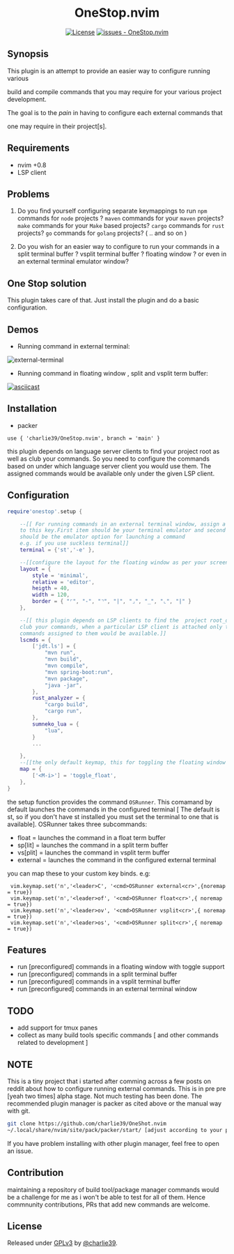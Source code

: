 <div align="center">

# OneStop.nvim

[![License](https://img.shields.io/badge/License-GPLv3-blue)](#license)
[![issues - OneStop.nvim](https://img.shields.io/github/issues/charlie39/OneStop.nvim)](https://github.com/charlie39/OneStop.nvim/issues)

</div>

## Synopsis


This plugin is an attempt to provide an easier way to configure running various

build and compile commands that you may require for your various project development.

The goal is to  the _pain_ in having to configure each external commands that

one may require in their project[s].

## Requirements

* nvim +0.8
* LSP client


## Problems

1. Do you find yourself configuring separate keymappings to run ```npm``` commands for ```node```
   projects ? ```maven``` commands for your ```maven``` projects? ```make``` commands for your
   ```Make``` based projects? ```cargo``` commands for ```rust``` projects?
   ```go``` commands for ```golang``` projects? ( .. and so on )

2. Do you wish for an easier way to configure to run your commands in a split terminal buffer ?
   vsplit terminal buffer ? floating window ? or even in an external terminal emulator window?

## One Stop solution

This plugin takes care of that.
Just install the plugin and do a basic configuration.


## Demos
* Running command in external terminal:

![external-terminal](https://user-images.githubusercontent.com/13074369/185806273-e5d56b4b-0ad2-4b99-83a6-1f03fb8deac0.gif)

* Running command in floating window , split and vsplit term buffer:

[![asciicast](https://asciinema.org/a/516276.svg)](https://asciinema.org/a/516276)

## Installation

* packer

```
use { 'charlie39/OneStop.nvim', branch = 'main' }
```
this plugin depends on language server clients to find your project root as well
as club your commands. So you need to configure the commands based on under
which language server client you would use them. The assigned commands would be
available only under the given LSP client.


## Configuration

```lua
require'onestop'.setup {

    --[[ For running commands in an external terminal window, assign a table
    to this key.First item should be your terminal emulator and second item
    should be the emulator option for launching a command
    e.g. if you use suckless terminal]]
    terminal = {'st','-e' },

    --[[configure the layout for the floating window as per your screen ( if the default is not good for you)]]
    layout = {
        style = 'minimal',
        relative = 'editor',
        heigth = 40,
        width = 120,
        border = { "⌜", "-", "⌝", "|", "⌟", "_", "⌞", "|" }
    },

    --[[ this plugin depends on LSP clients to find the  project root_dir as well as
    club your commands, when a particular LSP client is attached only the
    commands assigned to them would be available.]]
    lscmds = {
        ['jdt.ls'] = {
            "mvn run",
            "mvn build",
            "mvn compile",
            "mvn spring-boot:run",
            "mvn package",
            "java -jar",
        },
        rust_analyzer = {
            "cargo build",
            "cargo run",
        },
        sumneko_lua = {
            "lua",
        }
        ...

    },
    --[[the only default keymap, this for toggling the floating window ]]
    map = {
        ['<M-i>'] = 'toggle_float',
    },
}

```

the setup function provides the command ```OSRunner```. This comamand by default
launches the commands in the configured terminal [ The default is st, so if you
don't have st installed you must set the terminal to one that is available].
OSRunner takes three subcommands:

- float = launches the command in a float term buffer
- sp[lit] = launches the command in a split term buffer
- vs[plit] = launches the command in vsplit term buffer
- external = launches the command in the configured  external terminal

you can map these to your custom key binds.
e.g:

```
 vim.keymap.set('n','<leader>C', '<cmd>OSRunner external<cr>',{noremap = true})
 vim.keymap.set('n','<leader>of', '<cmd>OSRunner float<cr>',{ noremap = true})
 vim.keymap.set('n','<leader>ov', '<cmd>OSRunner vsplit<cr>',{ noremap = true})
 vim.keymap.set('n','<leader>os', '<cmd>OSRunner split<cr>',{ noremap = true})

```

## Features

* run [preconfigured] commands in a floating window with toggle support
* run [preconfigured] commands in a split terminal buffer
* run [preconfigured] commands in a vsplit terminal buffer
* run [preconfigured] commands in an external terminal window

## TODO

* add support for tmux panes
* collect as many build tools specific commands [ and other commands related to
development ]

## NOTE

This is a tiny project that i started after comming across a few posts on reddit about how to configure running external commands.
This is in pre pre [yeah two times] alpha stage. Not much testing has been done.
The recommended plugin manager is packer as cited above or the manual way with
git.

```sh
git clone https://github.com/charlie39/OneShot.nvim
~/.local/share/nvim/site/pack/packer/start/ [adjust according to your plugin.path]
```
If you have problem installing with other plugin manager, feel free to open an issue.

## Contribution

maintaining a repository of build tool/package manager commands would be a challenge for
me as i won't be able to test for all of them. Hence  commnunity
contributions, PRs that add new commands are welcome.



## License

Released under [GPLv3](/LICENSE) by [@charlie39](https://github.com/charlie39).
